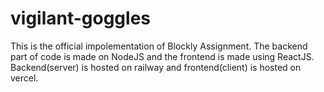 # vigilant-goggles
This is the official impolementation of Blockly Assignment. The backend part of code is made on NodeJS and the frontend is made using ReactJS. 
Backend(server) is hosted on railway and frontend(client) is hosted on vercel.

